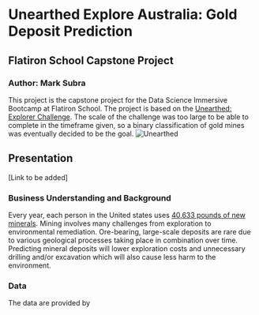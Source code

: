 # Unearthed Explore Australia: Gold Deposit Prediction

## Flatiron School Capstone Project

### Author: Mark Subra
This project is the capstone project for the Data Science Immersive Bootcamp at Flatiron School. The project is based on the [Unearthed: Explorer Challenge](https://unearthed.solutions/u/challenge/1million-prize-pool-find-australias-next-big-mineral-deposit). The scale of the challenge was too large to be able to complete in the timeframe given, so a binary classification of gold mines was eventually decided to be the goal.
![Unearthed](https://unearthed.solutions/u/sites/default/files/challenge-images/unnamed.jpg)

## Presentation
[Link to be added]

### Business Understanding and Background
Every year, each person in the United states uses [40,633 pounds of new minerals](https://mineralseducationcoalition.org/wp-content/uploads/2019-Mining-Cart-Per-Capita-color.pdf). Mining involves many challenges from exploration to environmental remediation. Ore-bearing, large-scale deposits are rare due to various geological processes taking place in combination over time. Predicting mineral deposits will lower exploration costs and unnecessary drilling and/or excavation which will also cause less harm to the environment.

### Data
The data are provided by 
